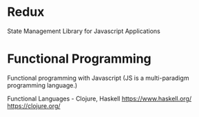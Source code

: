 # Redux

State Management Library for Javascript Applications

# Functional Programming

Functional programming with Javascript (JS is a multi-paradigm programming language.)

Functional Languages - Clojure, Haskell
https://www.haskell.org/
https://clojure.org/

